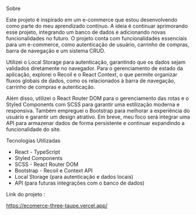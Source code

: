 Sobre 

Este projeto é inspirado em um e-commerce que estou desenvolvendo como parte do meu aprendizado contínuo. A ideia é continuar aprimorando esse projeto, integrando um banco de dados e adicionando novas funcionalidades no futuro. O projeto conta com funcionalidades essenciais para um e-commerce, como autenticação de usuário, carrinho de compras, barra de navegação e um sistema CRUD.

Utilizei o Local Storage para autenticação, garantindo que os dados sejam validados diretamente no navegador. Para o gerenciamento de estado da aplicação, explorei o Recoil e o React Context, o que permite organizar fluxos globais de dados, como os relacionados à barra de navegação, carrinho de compras e autenticação. 

Além disso, utilizei o React Router DOM para o gerenciamento das rotas e o Styled Components com SCSS para garantir uma estilização moderna e responsiva. Também empreguei o Bootstrap para melhorar a experiência do usuário e garantir um design atrativo. Em breve, meu foco será integrar uma API para armazenar dados de forma persistente e continuar expandindo a funcionalidade do site. 

Tecnologias Utilizadas

- React - TypeScript
- Styled Components
- SCSS - React Router DOM
- Bootstrap - Recoil e Context API
- Local Storage (para autenticação e dados locais)
- API (para futuras integrações com o banco de dados)


Link do projeto :

https://ecomerce-three-taupe.vercel.app/
